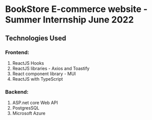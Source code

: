 # BookStore E-commerce website - Summer Internship June 2022
## Technologies Used
### Frontend: 
1) ReactJS Hooks
2) ReactJS libraries - Axios and Toastify
3) React component library - MUI
4) ReactJS with TypeScript

### Backend:
1) ASP.net core Web API
2) PostgresSQL
3) Microsoft Azure

